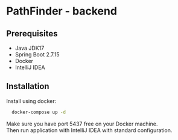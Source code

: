 # PathFinder - backend
## Prerequisites
- Java JDK17
- Spring Boot 2.7.15
- Docker
- IntelliJ IDEA
## Installation

Install using docker:

```bash
  docker-compose up -d
```
Make sure you have port 5437 free on your Docker machine. \
Then run application with IntelliJ IDEA with standard configuration.

